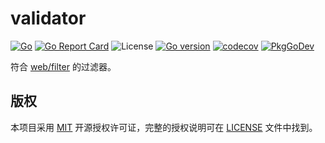 # validator

[![Go](https://github.com/issue9/webfilter/workflows/Test/badge.svg)](https://github.com/issue9/webfilter/actions?query=workflow%3ATest)
[![Go Report Card](https://goreportcard.com/badge/github.com/issue9/webfilter)](https://goreportcard.com/report/github.com/issue9/webfilter)
![License](https://img.shields.io/github/license/issue9/webfilter)
[![Go version](https://img.shields.io/github/go-mod/go-version/issue9/webfilter)](https://golang.org)
[![codecov](https://codecov.io/gh/issue9/webfilter/branch/master/graph/badge.svg)](https://codecov.io/gh/issue9/webfilter)
[![PkgGoDev](https://pkg.go.dev/badge/github.com/issue9/webfilter)](https://pkg.go.dev/github.com/issue9/webfilter)

符合 [web/filter](https://github.com/issue9/web) 的过滤器。

## 版权

本项目采用 [MIT](https://opensource.org/licenses/MIT) 开源授权许可证，完整的授权说明可在 [LICENSE](LICENSE) 文件中找到。
